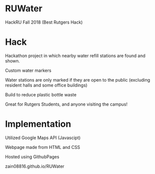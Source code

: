 # RUWater
HackRU Fall 2018 (Best Rutgers Hack)

# Hack
Hackathon project in which nearby water refill stations are found and shown.

Custom water markers

Water stations are only marked if they are open to the public (excluding resident halls and some office buildings)

Build to reduce plastic bottle waste

Great for Rutgers Students, and anyone visiting the campus!

# Implementation
Utilized Google Maps API (Javascipt)

Webpage made from HTML and CSS

Hosted using GithubPages

zain08816.github.io/RUWater
